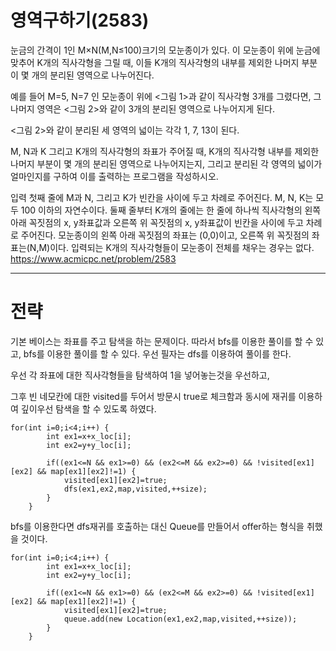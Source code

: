 # 영역구하기(2583)
눈금의 간격이 1인 M×N(M,N≤100)크기의 모눈종이가 있다. 이 모눈종이 위에 눈금에 맞추어 K개의 직사각형을 그릴 때, 이들 K개의 직사각형의 내부를 제외한 나머지 부분이 몇 개의 분리된 영역으로 나누어진다.

예를 들어 M=5, N=7 인 모눈종이 위에 <그림 1>과 같이 직사각형 3개를 그렸다면, 그 나머지 영역은 <그림 2>와 같이 3개의 분리된 영역으로 나누어지게 된다.



<그림 2>와 같이 분리된 세 영역의 넓이는 각각 1, 7, 13이 된다.

M, N과 K 그리고 K개의 직사각형의 좌표가 주어질 때, K개의 직사각형 내부를 제외한 나머지 부분이 몇 개의 분리된 영역으로 나누어지는지, 그리고 분리된 각 영역의 넓이가 얼마인지를 구하여 이를 출력하는 프로그램을 작성하시오.

입력
첫째 줄에 M과 N, 그리고 K가 빈칸을 사이에 두고 차례로 주어진다. M, N, K는 모두 100 이하의 자연수이다. 둘째 줄부터 K개의 줄에는 한 줄에 하나씩 직사각형의 왼쪽 아래 꼭짓점의 x, y좌표값과 오른쪽 위 꼭짓점의 x, y좌표값이 빈칸을 사이에 두고 차례로 주어진다. 모눈종이의 왼쪽 아래 꼭짓점의 좌표는 (0,0)이고, 오른쪽 위 꼭짓점의 좌표는(N,M)이다. 입력되는 K개의 직사각형들이 모눈종이 전체를 채우는 경우는 없다.
https://www.acmicpc.net/problem/2583

---
# 전략

기본 베이스는 좌표를 주고 탐색을 하는 문제이다. 따라서 bfs를 이용한 풀이를 할 수 있고, bfs를 이용한 풀이를 할 수 있다.
우선 필자는 dfs를 이용하여 풀이를 한다.

우선 각 좌표에 대한 직사각형들을 탐색하여 1을 넣어놓는것을 우선하고,

그후 빈 네모칸에 대한 visited를 두어서 방문시 true로 체크함과 동시에 재귀를 이용하여 깊이우선 탐색을 할 수 있도록 하였다.

	for(int i=0;i<4;i++) {
			int ex1=x+x_loc[i];
			int ex2=y+y_loc[i];
			
			if((ex1<=N && ex1>=0) && (ex2<=M && ex2>=0) && !visited[ex1][ex2] && map[ex1][ex2]!=1) {
				visited[ex1][ex2]=true;
				dfs(ex1,ex2,map,visited,++size);
			}
		}

bfs를 이용한다면 dfs재귀를 호출하는 대신 Queue를 만들어서 offer하는 형식을 취했을 것이다.

	for(int i=0;i<4;i++) {
			int ex1=x+x_loc[i];
			int ex2=y+y_loc[i];
			
			if((ex1<=N && ex1>=0) && (ex2<=M && ex2>=0) && !visited[ex1][ex2] && map[ex1][ex2]!=1) {
				visited[ex1][ex2]=true;
				queue.add(new Location(ex1,ex2,map,visited,++size));
			}
		}
